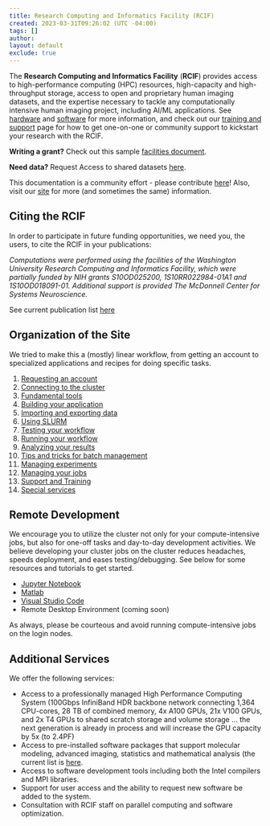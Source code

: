 ```yaml
---
title: Research Computing and Informatics Facility (RCIF)
created: 2023-03-31T09:26:02 (UTC -04:00)
tags: []
author: 
layout: default
exclude: true
---
```


The **Research Computing and Informatics Facility** (**RCIF**) provides access to high-performance computing (HPC) resources, high-capacity and high-throughput storage, access to open and proprietary human imaging datasets, and the expertise necessary to tackle any computationally intensive human imaging project, including AI/ML applications. See [hardware](system-info/hpc-hardware.md) and [software](software/software.md) for more information, and check out our [training and support](getting-started/training-and-support.md) page for how to get one-on-one or community support to kickstart your research with the RCIF.

**Writing a grant?** Check out this sample [facilities document](system-info/facilities-doc.md).

**Need data?** Request Access to shared datasets [here](getting-started/rcif-shared-datasets.md).

This documentation is a community effort - please contribute [here](https://github.com/rcifw/rcifw.github.io)! Also, visit our [site](https://sites.wustl.edu/chpc/) for more (and sometimes the same) information.

## Citing the RCIF
In order to participate in future funding opportunities, we need you, the users, to cite the RCIF in your publications:

_Computations were performed using the facilities of the Washington University Research Computing and Informatics Facility, which were partially funded by NIH grants S10OD025200, 1S10RR022984-01A1 and 1S10OD018091-01. Additional support is provided The McDonnell Center for Systems Neuroscience._

See current publication list [here](publications.md)

## Organization of the Site
We tried to make this a (mostly) linear workflow, from getting an account to specialized applications and recipes for doing specific tasks.
1. [Requesting an account](getting-started/applying-for-a-user-account.md)
2. [Connecting to the cluster](getting-started/connect-to-login-nodes.md)
3. [Fundamental tools](under-construction.md)
4. [Building your application](under-construction.md)
5. [Importing and exporting data](getting-started/import-export-data.md)
6. [Using SLURM](getting-started/slurm-basics.md)
7. [Testing your workflow](under-construction.md)
8. [Running your workflow](under-construction.md)
9. [Analyzing your results](under-construction.md)
10. [Tips and tricks for batch management](under-construction.md)
11. [Managing experiments](under-construction.md)
12. [Managing your jobs](under-construction.md)
13. [Support and Training](getting-started/training-and-support.md)
14. [Special services](under-construction.md)

## Remote Development

We encourage you to utilize the cluster not only for your compute-intensive jobs, but also for one-off tasks and day-to-day development activities. We believe developing your cluster jobs on the cluster reduces headaches, speeds deployment, and eases testing/debugging. See below for some resources and tutorials to get started.

- [Jupyter Notebook](software/jupyter-notebook.md)
- [Matlab](software/matlabinteractive.md)
- [Visual Studio Code](software/visual-studio-code.md)
- Remote Desktop Environment (coming soon)

As always, please be courteous and avoid running compute-intensive jobs on the login nodes.

## Additional Services

We offer the following services:

*   Access to a professionally managed High Performance Computing System (100Gbps InfiniBand HDR backbone network connecting 1,364 CPU-cores, 28 TB of combined memory, 4x A100 GPUs, 21x V100 GPUs, and 2x T4 GPUs to shared scratch storage and volume storage ... the next generation is already in process and will increase the GPU capacity by 5x (to 2.4PF)
* Access to pre-installed software packages that support molecular modeling, advanced imaging, statistics and mathematical analysis (the current list is [here](software/software.md).
* Access to software development tools including both the Intel compilers and MPI libraries.
* Support for user access and the ability to request new software be added to the system.
* Consultation with RCIF staff on parallel computing and software optimization.

